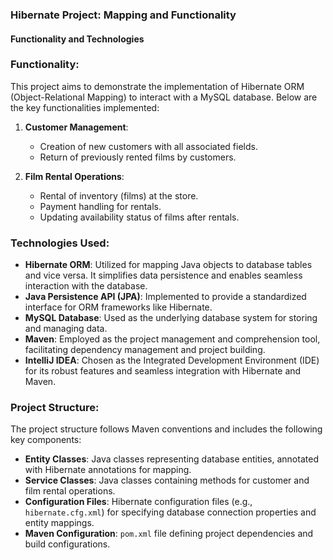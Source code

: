 ### Hibernate Project: Mapping and Functionality

#### Functionality and Technologies

### Functionality:
This project aims to demonstrate the implementation of Hibernate ORM (Object-Relational Mapping) to interact with a MySQL database. Below are the key functionalities implemented:

1. **Customer Management**:
   - Creation of new customers with all associated fields.
   - Return of previously rented films by customers.

2. **Film Rental Operations**:
   - Rental of inventory (films) at the store.
   - Payment handling for rentals.
   - Updating availability status of films after rentals.

### Technologies Used:
- **Hibernate ORM**: Utilized for mapping Java objects to database tables and vice versa. It simplifies data persistence and enables seamless interaction with the database.
- **Java Persistence API (JPA)**: Implemented to provide a standardized interface for ORM frameworks like Hibernate.
- **MySQL Database**: Used as the underlying database system for storing and managing data.
- **Maven**: Employed as the project management and comprehension tool, facilitating dependency management and project building.
- **IntelliJ IDEA**: Chosen as the Integrated Development Environment (IDE) for its robust features and seamless integration with Hibernate and Maven.

### Project Structure:
The project structure follows Maven conventions and includes the following key components:
- **Entity Classes**: Java classes representing database entities, annotated with Hibernate annotations for mapping.
- **Service Classes**: Java classes containing methods for customer and film rental operations.
- **Configuration Files**: Hibernate configuration files (e.g., `hibernate.cfg.xml`) for specifying database connection properties and entity mappings.
- **Maven Configuration**: `pom.xml` file defining project dependencies and build configurations.
